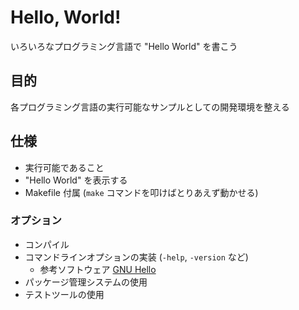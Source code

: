# Hello, World!

いろいろなプログラミング言語で "Hello World" を書こう

## 目的

各プログラミング言語の実行可能なサンプルとしての開発環境を整える

## 仕様

- 実行可能であること
- "Hello World" を表示する
- Makefile 付属 (`make` コマンドを叩けばとりあえず動かせる)

### オプション

- コンパイル
- コマンドラインオプションの実装 (`-help`, `-version` など)
  - 参考ソフトウェア [GNU Hello](https://www.gnu.org/software/hello/manual/hello.html)
- パッケージ管理システムの使用
- テストツールの使用
